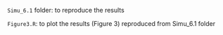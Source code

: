 `Simu_6.1` folder: to reproduce the results

`Figure3.R`: to plot the results (Figure 3) reproduced from Simu_6.1 folder
